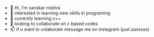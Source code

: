 - 👋 Hi, I’m sanskar mishra
- 👀 interested in learning new skills in programing 
- 🌱 currently learning c++
- 💞️ looking to collaborate on c based codes
- 📫 if u want to colaborate message me on instagram (just.sanssss)

<!---
mishrasanskar2003/mishrasanskar2003 is a ✨ special ✨ repository because its `README.md` (this file) appears on your GitHub profile.
You can click the Preview link to take a look at your changes.
--->
